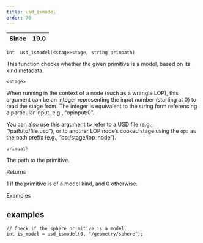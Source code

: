 ```yaml
---
title: usd_ismodel
order: 76
---
```

| Since | 19.0 |
| --- | --- |

`int  usd_ismodel(<stage>stage, string primpath)`

This function checks whether the given primitive is a model, based on its kind
metadata.

`<stage>`

When running in the context of a node (such as a wrangle LOP), this argument can be an integer representing the input number (starting at 0) to read the stage from. The integer is equivalent to the string form referencing a particular input, e.g., “opinput:0”.

You can also use this argument to refer to a USD file (e.g., “/path/to/file.usd”), or to another LOP node’s cooked stage using the `op:` as the path prefix (e.g., “op:/stage/lop_node”).

`primpath`

The path to the primitive.

Returns

1 if the primitive is of a model kind, and 0 otherwise.

Examples

## examples

```vex
// Check if the sphere primitive is a model.
int is_model = usd_ismodel(0, "/geometry/sphere");

```
